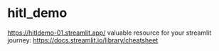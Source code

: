 # hitl_demo
https://hitldemo-01.streamlit.app/
valuable resource for your streamlit journey: https://docs.streamlit.io/library/cheatsheet
